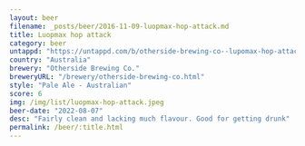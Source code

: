 ```yaml
---
layout: beer
filename: _posts/beer/2016-11-09-luopmax-hop-attack.md
title: Luopmax hop attack
category: beer
untappd: "https://untappd.com/b/otherside-brewing-co--lupomax-hop-attack-strong-pale-ale/4576945"
country: "Australia"
brewery: "Otherside Brewing Co."
breweryURL: "/brewery/otherside-brewing-co.html"
style: "Pale Ale - Australian"
score: 6
img: /img/list/luopmax-hop-attack.jpeg
beer-date: "2022-08-07"
desc: "Fairly clean and lacking much flavour. Good for getting drunk"
permalink: /beer/:title.html
---
```

